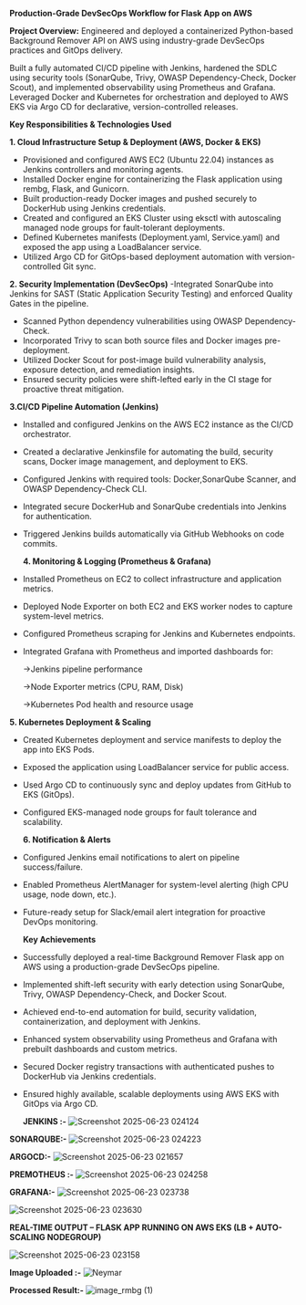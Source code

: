 **Production-Grade DevSecOps Workflow for Flask App on AWS**

**Project Overview:**
Engineered and deployed a containerized Python-based Background Remover API on AWS using industry-grade DevSecOps practices and GitOps delivery.

Built a fully automated CI/CD pipeline with Jenkins, hardened the SDLC using security tools (SonarQube, Trivy, OWASP Dependency-Check, Docker Scout), 
and implemented observability using Prometheus and Grafana. Leveraged Docker and Kubernetes for orchestration and deployed to AWS EKS via Argo CD for declarative, 
version-controlled releases.

**Key Responsibilities & Technologies Used**

**1. Cloud Infrastructure Setup & Deployment (AWS, Docker & EKS)**
- Provisioned and configured AWS EC2 (Ubuntu 22.04) instances as Jenkins controllers and monitoring agents.
- Installed Docker engine for containerizing the Flask application using rembg, Flask, and Gunicorn.
- Built production-ready Docker images and pushed securely to DockerHub using Jenkins credentials.
- Created and configured an EKS Cluster using eksctl with autoscaling managed node groups for fault-tolerant deployments.
- Defined Kubernetes manifests (Deployment.yaml, Service.yaml) and exposed the app using a LoadBalancer service.
- Utilized Argo CD for GitOps-based deployment automation with version-controlled Git sync.

  
**2. Security Implementation (DevSecOps)**
-Integrated SonarQube into Jenkins for SAST (Static Application Security Testing) and enforced Quality Gates in the pipeline.
- Scanned Python dependency vulnerabilities using OWASP Dependency-Check.
- Incorporated Trivy to scan both source files and Docker images pre-deployment.
- Utilized Docker Scout for post-image build vulnerability analysis, exposure detection, and remediation insights.
- Ensured security policies were shift-lefted early in the CI stage for proactive threat mitigation.

**3.CI/CD Pipeline Automation (Jenkins)**
- Installed and configured Jenkins on the AWS EC2 instance as the CI/CD orchestrator.
- Created a declarative Jenkinsfile for automating the build, security scans, Docker image management, and deployment to EKS.
- Configured Jenkins with required tools: Docker,SonarQube Scanner, and OWASP Dependency-Check CLI.
- Integrated secure DockerHub and SonarQube credentials into Jenkins for authentication.
- Triggered Jenkins builds automatically via GitHub Webhooks on code commits.

  **4. Monitoring & Logging (Prometheus & Grafana)**
- Installed Prometheus on EC2 to collect infrastructure and application metrics.
- Deployed Node Exporter on both EC2 and EKS worker nodes to capture system-level metrics.
- Configured Prometheus scraping for Jenkins and Kubernetes endpoints.
- Integrated Grafana with Prometheus and imported dashboards for:

  ->Jenkins pipeline performance

  ->Node Exporter metrics (CPU, RAM, Disk)

  ->Kubernetes Pod health and resource usage

 **5. Kubernetes Deployment & Scaling**
- Created Kubernetes deployment and service manifests to deploy the app into EKS Pods.
- Exposed the application using LoadBalancer service for public access.
- Used Argo CD to continuously sync and deploy updates from GitHub to EKS (GitOps).
- Configured EKS-managed node groups for fault tolerance and scalability.

  **6. Notification & Alerts**
- Configured Jenkins email notifications to alert on pipeline success/failure.
- Enabled Prometheus AlertManager for system-level alerting (high CPU usage, node down, etc.).
- Future-ready setup for Slack/email alert integration for proactive DevOps monitoring.

  **Key Achievements**
- Successfully deployed a real-time Background Remover Flask app on AWS using a production-grade DevSecOps pipeline.
- Implemented shift-left security with early detection using SonarQube, Trivy, OWASP Dependency-Check, and Docker Scout.
- Achieved end-to-end automation for build, security validation, containerization, and deployment with Jenkins.
- Enhanced system observability using Prometheus and Grafana with prebuilt dashboards and custom metrics.
- Secured Docker registry transactions with authenticated pushes to DockerHub via Jenkins credentials.
- Ensured highly available, scalable deployments using AWS EKS with GitOps via Argo CD.
  

  **JENKINS :-**
  ![Screenshot 2025-06-23 024124](https://github.com/user-attachments/assets/aee3680f-9e3e-4282-af4f-26f544140b29)

  

 **SONARQUBE:-**
 ![Screenshot 2025-06-23 024223](https://github.com/user-attachments/assets/4d7482d4-1e1b-4c19-9388-9045723a8476)


**ARGOCD:-**
![Screenshot 2025-06-23 021657](https://github.com/user-attachments/assets/f40bf32a-f314-4503-a998-82277cb5950f)

**PREMOTHEUS :-**
![Screenshot 2025-06-23 024258](https://github.com/user-attachments/assets/b48635bf-2c6d-45b3-b008-6b308605cbf7)


**GRAFANA:-**
![Screenshot 2025-06-23 023738](https://github.com/user-attachments/assets/7633355b-5f37-4e78-a79c-a75b84b35921)


![Screenshot 2025-06-23 023630](https://github.com/user-attachments/assets/32497f8c-f925-4bc4-954f-a325536a185d)


**REAL-TIME OUTPUT – FLASK APP RUNNING ON AWS EKS (LB + AUTO-SCALING NODEGROUP)**

![Screenshot 2025-06-23 023158](https://github.com/user-attachments/assets/aae348e2-6597-4782-ae77-1ac1f3df7b86)

**Image Uploaded :-**
![Neymar](https://github.com/user-attachments/assets/1dd09b0a-32f5-4107-99d4-5ace2520daa7)

**Processed Result:-**
![image_rmbg (1)](https://github.com/user-attachments/assets/5dd9cfd2-9ba4-4366-8f31-2fa9be49298d)

  
